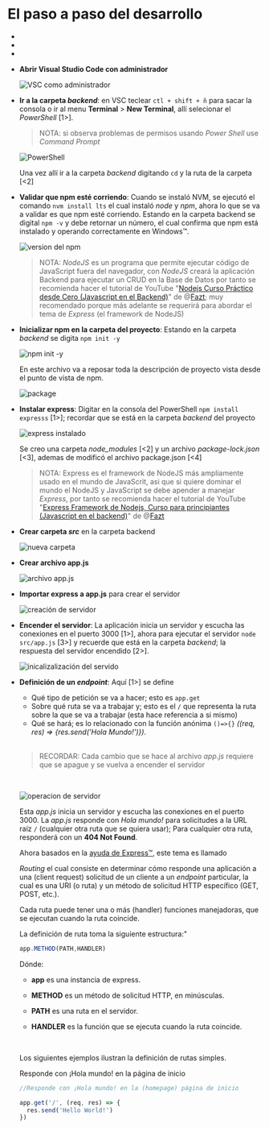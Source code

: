# El paso a paso del desarrollo

-
-
-
- **Abrir Visual Studio Code con administrador**
  
  ![VSC como administrador](./README-images/20230911_163952.png)

- **Ir a la carpeta *backend***: en VSC teclear `ctl + shift + ñ` para sacar la consola o ir al menu **Terminal** > **New Terminal**, allí selecionar el *PowerShell* [1>].

  > NOTA: si observa problemas de permisos usando *Power Shell* use  *Command Prompt*

  ![PowerShell](./README-images/20230911_025912.png)

  Una vez allí ir a la carpeta *backend* digitando `cd` y la ruta de la carpeta [<2]

- **Validar que npm esté corriendo**: Cuando se instaló NVM, se ejecutó el comando `nvm install lts` el cual instaló *node* y *npm*, ahora lo que se va a validar es que npm esté corriendo. Estando en la carpeta backend se digital `npm -v` y debe retornar un número, el cual confirma que npm está instalado y operando correctamente en Windows™.

  ![version del npm](./README-images/20230911_031634.png)

  > NOTA: *NodeJS* es un programa que permite ejecutar código de JavaScript fuera del navegador, con *NodeJS* creará la aplicación Backend para ejecutar un CRUD en la Base de Datos por tanto se recomienda hacer el tutorial de  YouTube "[Nodejs Curso Práctico desde Cero (Javascript en el Backend)](https://youtu.be/i3OdKwuBjeM?si=fArPC4_aDQr5jgNz)" de @[Fazt](https://www.youtube.com/@FaztTech); muy recomendado porque más adelante se requerirá para abordar el tema de *Express* (el framework de NodeJS)
  
  
- **Inicializar npm en la carpeta del proyecto**: Estando en la carpeta *backend* se digita `npm init -y`

  ![npm init -y](./README-images/20230911_032933.png)

  En este archivo va a reposar toda la descripción de proyecto vista desde el punto de vista de npm.

  ![package](./README-images/20230911_033924.png)

- **Instalar express**: Digitar en la consola del PowerShell `npm install expresss` [1>]; recordar que se está en la carpeta *backend* del proyecto

  ![express instalado](./README-images/20230911_040307.png)

  Se creo una carpeta *node_modules* [<2] y un archivo *package-lock.json* [<3], ademas de modificó el archivo package.json [<4]

  > NOTA: Express es el framework de NodeJS más ampliamente usado en el mundo de JavaScrit, asi que si quiere dominar el mundo el NodeJS y JavaScript se debe apender a manejar *Express*, por tanto se recomienda hacer el tutorial de YouTube "[Express Framework de Nodejs, Curso para principiantes (Javascript en el backend)](https://youtu.be/JmJ1WUoUIK4)" de @[Fazt](https://www.youtube.com/@FaztTech)

- **Crear carpeta *src*** en la carpeta backend
  
  ![nueva carpeta](./README-images/20230926_230131.png)

- **Crear archivo app.js**
  
  ![archivo app.js](./README-images/20230926_231815.png)

- **Importar express a app.js** para crear el servidor

  ![creación de servidor](./README-images/20230911_171710.png)

- **Encender el servidor**: La aplicación inicia un servidor y escucha las conexiones en el puerto 3000 [1>], ahora para ejecutar el servidor `node src/app.js` [3>] y recuerde que está en la carpeta *backend*; la respuesta del servidor encendido [2>].

  ![inicalizalización del servido](./README-images/20230913_132215.png)

- **Definición de un *endpoint***: Aquí [1>] se define 
  - Qué tipo de petición se va a hacer; esto es `app.get`
  - Sobre qué ruta se va a trabajar y; esto es el `/` que representa la ruta sobre la que se va a trabajar (esta hace referencia a si mismo)
  - Qué se hará; es lo relacionado con la función anónima `()=>{}` *((req, res) => {res.send('Hola Mundo!')})*.
  
  <br>

  > RECORDAR: Cada cambio que se hace al archivo *app.js* requiere que se apague y se vuelva a encender el servidor

  <br>

  ![operacion de servidor](./README-images/20231001_231546.png)

  Esta *app.js* inicia un servidor y escucha las conexiones en el puerto 3000. La *app.js* responde con *Hola mundo!* para solicitudes a la URL raíz `/` (cualquier otra ruta que se quiera usar); Para cualquier otra ruta, responderá con un **404 Not Found**.

  

  Ahora basados en la [ayuda de Express™](https://expressjs.com/en/starter/basic-routing.html), este tema es llamado
  
  *Routing* el cual consiste en determinar cómo responde una aplicación a una (client request) solicitud de un cliente a un *endpoint* particular, la cual es una URI (o ruta) y un método de solicitud HTTP específico (GET, POST, etc.).
  
  Cada ruta puede tener una o más (handler) funciones manejadoras, que se ejecutan cuando la ruta coincide.

  La definición de ruta toma la siguiente estructura:"

  ```JavaScript
  app.METHOD(PATH,HANDLER)
  ```
  
    Dónde:

    - **app** es una instancia de express.

    - **METHOD** es un método de solicitud HTTP, en minúsculas.

    - **PATH** es una ruta en el servidor.

    - **HANDLER** es la función que se ejecuta cuando la ruta coincide.

  <br>

  Los siguientes ejemplos ilustran la definición de rutas simples.

  Responde con ¡Hola mundo! en la página de inicio

  ```JavaScript
  //Responde con ¡Hola mundo! en la (homepage) página de inicio

  app.get('/', (req, res) => {
    res.send('Hello World!')
  })
  ```